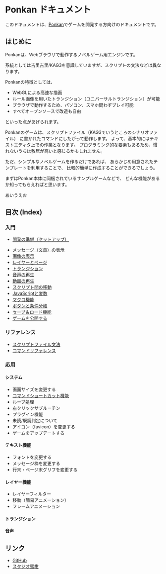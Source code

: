 # Ponkan ドキュメント

このドキュメントは、[Ponkan](https://github.com/studiomikan/ponkan)でゲームを開発する方向けのドキュメントです。

## はじめに

Ponkanは、Webブラウザで動作するノベルゲーム用エンジンです。

系統としては吉里吉里/KAG3を意識していますが、スクリプトの文法などは異なります。

Ponkanの特徴としては、

- WebGLによる高速な描画
- ルール画像を用いたトランジション（ユニバーサルトランジション）が可能
- ブラウザで動作するため、パソコン、スマホ問わずプレイ可能
- すべてオープンソースで改造も自由

といった点があげられます。

Ponkanのゲームは、スクリプトファイル（KAG3でいうところのシナリオファイル）
に書かれたコマンドにしたがって動作します。
よって、基本的にはテキストエディタ上での作業となります。
プログラミング的な要素もあるため、慣れないうちは敷居が高いと感じるかもしれません。

ただ、シンプルなノベルゲームを作るだけであれば、
あらかじめ用意されたテンプレートを利用することで、
比較的簡単に作成することができるでしょう。

まずはPonkan本体に同梱されているサンプルゲームなどで、
どんな機能があるか知ってもらえればと思います。

あいうえお

## 目次 (Index)

### 入門

- [開発の準備（セットアップ）](basic/setup.md)
<!-- - Visual Studio Code用プラグインについて -->
- [メッセージ（文章）の表示](basic/message.md)
- [画像の表示](basic/image.md)
- [レイヤーとページ](basic/layer.md)
- [トランジション](basic/trans.md)
- [音声の再生](basic/sound.md)
- [動画の再生](basic/video.md)
- [スクリプト間の移動](basic/jump_call.md)
- [JavaScriptと変数](basic/javascript.md)
- [マクロ機能](basic/macro.md)
- [ボタンと条件分岐](basic/fork.md)
- [セーブ＆ロード機能](basic/save_and_load.md)
- [ゲームを公開する](basic/release.md)

### リファレンス

- [スクリプトファイル文法](ref/syntax.md)
- [コマンドリファレンス](ref/command_ref.md)

### 応用

#### システム

- 画面サイズを変更する
- [コマンドショートカット機能](advanced/command_shortcut.md)
- ループ処理
- 右クリックサブルーチン
- プラグイン機能
- 未読/既読判定について
- アイコン（favicon）を変更する
- ゲームをアップデートする

#### テキスト機能

- フォントを変更する
- メッセージ枠を変更する
- 行末・ページ末グリフを変更する

#### レイヤー機能

- レイヤーフィルター
- 移動（簡易アニメーション）
- フレームアニメーション

#### トランジション

#### 音声

## リンク

- [GitHub](https://github.com/studiomikan/ponkan)
- [スタジオ蜜柑](https://studiomikan.net/)
